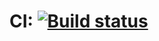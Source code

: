# CI: [![Build status](https://ci.appveyor.com/api/projects/status/xtkr980tkdndti55?svg=true)](https://ci.appveyor.com/project/aremarss/card-order-selenide)
